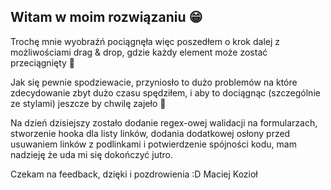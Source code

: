 ## Witam w moim rozwiązaniu 😁

Trochę mnie wyobraźń pociągnęła więc poszedłem o krok dalej z możliwościami drag & drop, gdzie każdy element może zostać przeciągnięty 💪

Jak się pewnie spodziewacie, przyniosło to dużo problemów na które zdecydowanie zbyt dużo czasu spędziłem, i aby to dociągnąc (szczególnie ze stylami) jeszcze by chwilę zajeło 😬

Na dzień dzisiejszy zostało dodanie regex-owej walidacji na formularzach, stworzenie hooka dla listy linków, dodania dodatkowej osłony przed usuwaniem linków z podlinkami i potwierdzenie spójności kodu, mam nadzieję że uda mi się dokończyć jutro.

Czekam na feedback, dzięki i pozdrowienia :D
Maciej Kozioł
